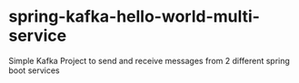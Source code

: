 # spring-kafka-hello-world-multi-service
Simple Kafka Project to send and receive messages from 2 different spring boot services
